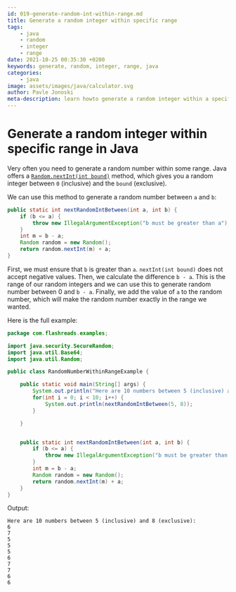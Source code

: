 ```yaml
---
id: 019-generate-random-int-within-range.md
title: Generate a random integer within specific range
tags:
    - java
    - random
    - integer
    - range
date: 2021-10-25 00:35:30 +0200 
keywords: generate, random, integer, range, java
categories:
    - java
image: assets/images/java/calculator.svg
author: Pavle Jonoski
meta-description: learn howto generate a random integer within a specific range in Java
---
```


# Generate a random integer within specific range in Java

Very often you need to generate a random number within some range.
Java offers a [`Random.nextInt(int bound)`]() method, which gives you a random integer between `0` (inclusive) and the `bound` (exclusive).

We can use this method to generate a random number between `a` and `b`:

```java
public static int nextRandomIntBetween(int a, int b) {
    if (b <= a) {
        throw new IllegalArgumentException("b must be greater than a");
    }
    int m = b - a;
    Random random = new Random();
    return random.nextInt(m) + a;
}
```

First, we must ensure that `b` is greater than `a`. `nextInt(int bound)` does not accept negative values.
Then, we calculate the difference `b - a`. This is the range of our random integers and we can use this
to generate random number between 0 and `b - a`.
Finally, we add the value of `a` to the random number, which will make the random number exactly in the range
we wanted.

Here is the full example:

```java
package com.flashreads.examples;

import java.security.SecureRandom;
import java.util.Base64;
import java.util.Random;

public class RandomNumberWithinRangeExample {

    public static void main(String[] args) {
        System.out.println("Here are 10 numbers between 5 (inclusive) and 8 (exclusive):");
        for(int i = 0; i < 10; i++) {
            System.out.println(nextRandomIntBetween(5, 8));
        }

    }


    public static int nextRandomIntBetween(int a, int b) {
        if (b <= a) {
            throw new IllegalArgumentException("b must be greater than a");
        }
        int m = b - a;
        Random random = new Random();
        return random.nextInt(m) + a;
    }
}

```

Output:

```
Here are 10 numbers between 5 (inclusive) and 8 (exclusive):
6
7
5
5
5
6
7
7
6
6
```